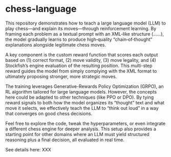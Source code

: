 # chess-language
This repository demonstrates how to teach a large language model (LLM) to play chess—and explain its moves—through reinforcement learning. By framing each problem as a textual prompt with an XML‐like structure (<reasoning>...</reasoning><answer>...</answer>), the model gradually learns to produce high‐quality “chain‐of‐thought” explanations alongside legitimate chess moves.

A key component is the custom reward function that scores each output based on (1) correct format, (2) move validity, (3) move legality, and (4) Stockfish’s engine evaluation of the resulting position. This multi-step reward guides the model from simply complying with the XML format to ultimately proposing stronger, more strategic moves.

The training leverages Generative-Rewards Policy Optimization (GRPO), an RL algorithm tailored for large language models. However, the concepts here could be adapted to other techniques (like PPO or DPO). By tying reward signals to both how the model organizes its “thought” text and what move it selects, we effectively teach the LLM to “think out loud” in a way that converges on good chess decisions.

Feel free to explore the code, tweak the hyperparameters, or even integrate a different chess engine for deeper analysis. This setup also provides a starting point for other domains where an LLM must yield structured reasoning plus a final decision, all evaluated in real time.

See details here: XXX
